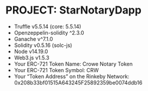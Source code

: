 # PROJECT: StarNotaryDapp
* Truffle v5.5.14 (core: 5.5.14)
* Openzeppelin-solidity ^2.3.0
* Ganache v^7.1.0
* Solidity v0.5.16 (solc-js)
* Node v14.19.0
* Web3.js v1.5.3
* Your ERC-721 Token Name: Crowe Notary Token
* Your ERC-721 Token Symbol: CRW
* Your “Token Address” on the Rinkeby Network: 0x208b33bf01515A643245F25892359be0074ddb16

